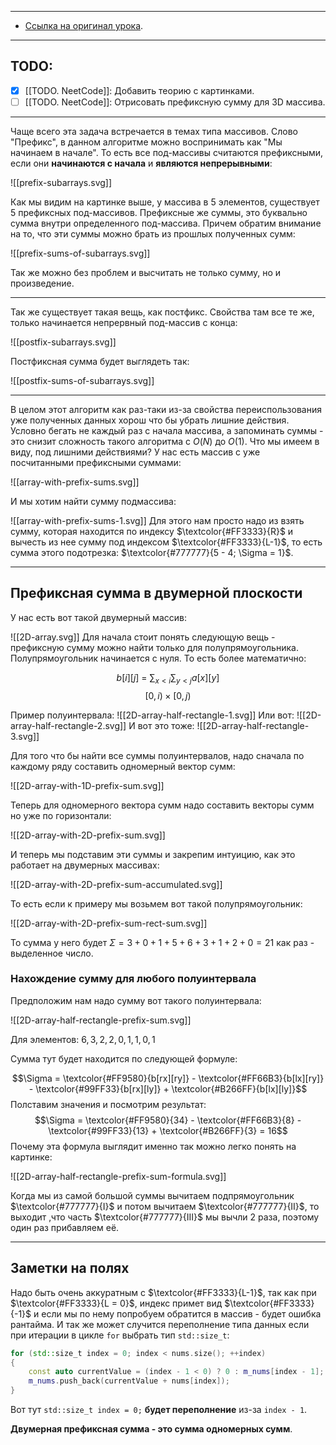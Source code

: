 
---
- [Ссылка на оригинал урока](https://neetcode.io/courses/advanced-algorithms/4).
---
## TODO:
 - [x] [[TODO. NeetCode]]: Добавить теорию с картинками.
 - [ ]  [[TODO. NeetCode]]: Отрисовать префиксную сумму для 3D массива.
---

Чаще всего эта задача встречается в темах типа массивов.
Слово "Префикс", в данном алгоритме можно воспринимать как "Мы начинаем в начале". То есть все под-массивы считаются префиксными, если они __начинаются с начала__ и __являются непрерывными__:

![[prefix-subarrays.svg]]

Как мы видим на картинке выше, у массива в 5 элементов, существует 5 префиксных под-массивов.
Префиксные же суммы, это буквально сумма внутри определенного под-массива. Причем обратим внимание на то, что эти суммы можно брать из прошлых полученных сумм:

![[prefix-sums-of-subarrays.svg]]

Так же можно без проблем и высчитать не только сумму, но и произведение.

---
Так же существует такая вещь, как постфикс. Свойства там все те же, только начинается непрервный под-массив с конца:

![[postfix-subarrays.svg]]

Постфиксная сумма будет выглядеть так:

![[postfix-sums-of-subarrays.svg]]

---

В целом этот алгоритм как раз-таки из-за свойства переиспользования уже полученных данных хорош что бы убрать лишние действия. Условно бегать не каждый раз с начала массива, а запоминать суммы - это снизит сложность такого алгоритма с $O(N)$ до $O(1)$.
Что мы имеем в виду, под лишними действиями? У нас есть массив с уже посчитанными префиксными суммами:

![[array-with-prefix-sums.svg]]

И мы хотим найти сумму подмассива:

![[array-with-prefix-sums-1.svg]]
Для этого нам просто надо из взять сумму, которая находится по индексу $\textcolor{#FF3333}{R}$ и вычесть из нее сумму под индексом $\textcolor{#FF3333}{L-1}$, то есть сумма этого подотрезка: $\textcolor{#777777}{5 - 4; \Sigma = 1}$. 

---
## Префиксная сумма в двумерной плоскости

У нас есть вот такой двумерный массив:

![[2D-array.svg]]
Для начала стоит понять следующую вещь - префиксную сумму можно найти только для полупрямоугольника. Полупрямоугольник начинается с нуля. То есть более математично:

$$ b[i][j]\ =\ \sum_{x < i} \sum_{y < j} a[x][y]$$
$$[0,i) \times [0, j) $$

Пример полуинтервала:
![[2D-array-half-rectangle-1.svg]]
Или вот:
![[2D-array-half-rectangle-2.svg]]
И вот это тоже:
![[2D-array-half-rectangle-3.svg]]

Для того что бы найти все суммы полуинтервалов, надо сначала по каждому ряду составить одномерный вектор сумм:

![[2D-array-with-1D-prefix-sum.svg]]

Теперь для одномерного вектора сумм надо составить векторы сумм но уже по горизонтали:

![[2D-array-with-2D-prefix-sum.svg]]

И теперь мы подставим эти суммы и закрепим интуицию, как это работает на двумерных массивах:

![[2D-array-with-2D-prefix-sum-accumulated.svg]]

То есть если к примеру мы возьмем вот такой полупрямоугольник:

![[2D-array-with-2D-prefix-sum-rect-sum.svg]]

То сумма у него будет $\Sigma= 3 + 0 + 1 + 5 + 6 + 3 + 1 + 2 + 0 = 21$ как раз - выделенное число.
### Нахождение сумму для любого полуинтервала

Предположим нам надо сумму вот такого полуинтервала:

![[2D-array-half-rectangle-prefix-sum.svg]]

Для элементов: $6, 3, 2, 2, 0, 1, 1, 0, 1$

Сумма тут будет находится по следующей формуле:

$$\Sigma = \textcolor{#FF9580}{b[rx][ry]} - \textcolor{#FF66B3}{b[lx][ry]} - \textcolor{#99FF33}{b[rx][ly]} + \textcolor{#B266FF}{b[lx][ly]}$$
Полставим значения и посмотрим результат:
$$\Sigma = \textcolor{#FF9580}{34} - \textcolor{#FF66B3}{8} - \textcolor{#99FF33}{13} + \textcolor{#B266FF}{3} = 16$$
Почему эта формула выглядит именно так можно легко понять на картинке:

![[2D-array-half-rectangle-prefix-sum-formula.svg]]

Когда мы из самой большой суммы вычитаем подпрямоугольник $\textcolor{#777777}{I}$ и потом вычитаем $\textcolor{#777777}{II}$, то выходит ,что часть $\textcolor{#777777}{III}$ мы вычли 2 раза, поэтому один раз прибавляем её.

---
## Заметки на полях

Надо быть очень аккуратным с $\textcolor{#FF3333}{L-1}$, так как при $\textcolor{#FF3333}{L = 0}$, индекс примет вид $\textcolor{#FF3333}{-1}$ и если мы по нему попробуем обратится в массив - будет ошибка рантайма.
И так же может случится переполнение типа данных если при итерации в цикле `for` выбрать тип `std::size_t`:

```cpp
for (std::size_t index = 0; index < nums.size(); ++index)
{
	const auto currentValue = (index - 1 < 0) ? 0 : m_nums[index - 1];
	m_nums.push_back(currentValue + nums[index]);
}
```

Вот тут `std::size_t index = 0;` __будет переполнение__ из-за `index - 1`. 

__Двумерная префиксная сумма - это сумма одномерных сумм__.